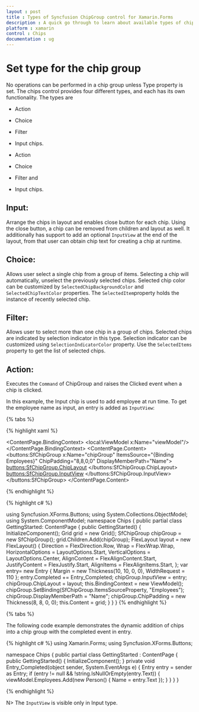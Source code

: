 ```yaml
---
layout : post
title : Types of Syncfusion ChipGroup control for Xamarin.Forms
description : A quick go through to learn about available types of chips.
platform : xamarin
control : Chips
documentation : ug
---
```


# Set type for the chip group

No operations can be performed in a chip group unless Type property is set. The chips control provides four different types, and each has its own functionality. The types are 

* Action
* Choice
* Filter 
* Input chips.


* Action
* Choice
* Filter and 
* Input chips. 

## Input:

Arrange the chips in layout and enables close button for each chip. Using the close button, a chip can be removed from children and layout as well. It additionally has support to add an optional `InputView` at the end of the layout, from that user can obtain chip text for creating a chip at runtime.

## Choice:

Allows user select a single chip from a group of items. Selecting a chip will automatically, unselect the previously selected chips. Selected chip color can be customized by `SelectedChipBackgroundColor` and `SelectedChipTextColor` properties. The `SelectedItem`property holds the instance of recently selected chip.

## Filter:

Allows user to select more than one chip in a group of chips. Selected chips are indicated by selection indicator in this type. Selection indicator can be customized using `SelectionIndicatorColor` property. Use the `SelectedItems` property to get the list of selected chips.

## Action:

Executes the `Command` of ChipGroup and raises the Clicked event when a chip is clicked.

In this example, the Input chip is used to add employee at run time. To get the employee name as input, an entry is added as `InputView`: 

{% tabs %}

{% highlight xaml %}

<ContentPage
xmlns="http://xamarin.com/schemas/2014/forms"
xmlns:buttons="clr-namespace:Syncfusion.XForms.Buttons;assembly=Syncfusion.Buttons.XForms"
xmlns:x="http://schemas.microsoft.com/winfx/2009/xaml"
xmlns:local="clr-namespace:Chips"
x:Class="Chips.GettingStarted">
	<ContentPage.BindingContext>
		<local:ViewModel x:Name="viewModel"/>
	</ContentPage.BindingContext>
	<ContentPage.Content>
		<buttons:SfChipGroup 
			x:Name="chipGroup" 
			ItemsSource="{Binding Employees}"
			ChipPadding="8,8,0,0" 
			DisplayMemberPath="Name">
				<buttons:SfChipGroup.ChipLayout>
						<FlexLayout 
						HorizontalOptions="Start" 
						VerticalOptions="Center"
						Direction="Row"
						Wrap="Wrap" 
						JustifyContent="Start" 
						AlignContent="Start" 
						AlignItems="Start"/>
				</buttons:SfChipGroup.ChipLayout>
			<buttons:SfChipGroup.InputView>
				<Entry 
					Margin="10,10,0,0" 
					WidthRequest="110"
					Completed="Entry_Completed"/>
			</buttons:SfChipGroup.InputView>
		</buttons:SfChipGroup>
	</ContentPage.Content>
</ContentPage>

{% endhighlight %}

{% highlight c# %}

using Syncfusion.XForms.Buttons;
using System.Collections.ObjectModel;
using System.ComponentModel;
namespace Chips
{
	public partial class GettingStarted: ContentPage
	{
		public GettingStarted()
		{
			InitializeComponent();
			Grid grid = new Grid();
			SfChipGroup chipGroup = new SfChipGroup();
			grid.Children.Add(chipGroup);
			FlexLayout layout = new FlexLayout()
			{
				Direction = FlexDirection.Row,
				Wrap = FlexWrap.Wrap,
				HorizontalOptions = LayoutOptions.Start,
				VerticalOptions = LayoutOptions.Center,
				AlignContent = FlexAlignContent.Start,
				JustifyContent = FlexJustify.Start,
				AlignItems = FlexAlignItems.Start,
			};
			var entry= new Entry { Margin = new Thickness(10, 10, 0, 0), WidthRequest = 110 };
			entry.Completed += Entry_Completed;
			chipGroup.InputView = entry;
			chipGroup.ChipLayout = layout;
			this.BindingContext = new ViewModel();
			chipGroup.SetBinding(SfChipGroup.ItemsSourceProperty, "Employees");
			chipGroup.DisplayMemberPath = "Name";
			chipGroup.ChipPadding = new Thickness(8, 8, 0, 0);
			this.Content = grid;
		}
	}
}
{% endhighlight %}

{% tabs %}

The following code example demonstrates the dynamic addition of chips into a chip group with the completed event in entry.

{% highlight c# %}
using Xamarin.Forms;
using Syncfusion.XForms.Buttons;

namespace Chips
{
	public partial class GettingStarted : ContentPage
	{ 
		public GettingStarted()
		{
			InitializeComponent();
		}
		private void Entry_Completed(object sender, System.EventArgs e)
		{
			Entry entry = sender as Entry;
			if (entry != null && !string.IsNullOrEmpty(entry.Text))
			{
				viewModel.Employees.Add(new Person() { Name = entry.Text });
			}
		}
	}
}

{% endhighlight %}

N> The `InputView` is visible only in Input type.

